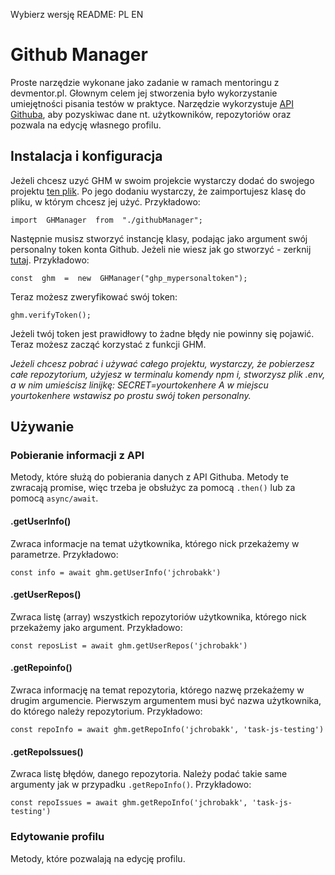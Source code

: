 Wybierz wersję README:
PL
EN
# Github Manager
Proste narzędzie wykonane jako zadanie w ramach mentoringu z devmentor.pl. Głownym celem jej stworzenia było wykorzystanie umiejętności pisania testów w praktyce.
Narzędzie wykorzystuje [API Githuba](https://docs.github.com/en/rest), aby pozyskiwac dane nt. użytkowników, repozytoriów oraz pozwala na edycję własnego profilu.

## Instalacja i konfiguracja
Jeżeli chcesz uzyć GHM w swoim projekcie wystarczy dodać do swojego projektu [ten plik](https://github.com/jchrobakk/task-js-testing/blob/master/src/githubManager.js). Po jego dodaniu wystarczy, że zaimportujesz klasę do pliku, w którym chcesz jej użyć. Przykładowo:

    import  GHManager  from  "./githubManager";
Następnie musisz stworzyć instancję klasy, podając jako argument swój personalny token konta Github. Jeżeli nie wiesz jak go stworzyć - zerknij [tutaj](https://docs.github.com/en/authentication/keeping-your-account-and-data-secure/creating-a-personal-access-token). Przykładowo:

    const  ghm  =  new  GHManager("ghp_mypersonaltoken");
Teraz możesz zweryfikować swój token:

    ghm.verifyToken();
Jeżeli twój token jest prawidłowy to żadne błędy nie powinny się pojawić. Teraz możesz zacząć korzystać z funkcji GHM.

*Jeżeli chcesz pobrać i używać całego projektu, wystarczy, że pobierzesz całe repozytorium, użyjesz w terminalu komendy npm i, stworzysz plik .env, a w nim umieścisz linijkę:
    SECRET=yourtokenhere
A w miejscu yourtokenhere wstawisz po prostu swój token personalny.*

## Używanie
### Pobieranie informacji z API
Metody, które służą do pobierania danych z API Githuba. Metody te zwracają promise, więc trzeba je obsłużyc za pomocą `.then()` lub za pomocą `async/await`.
#### .getUserInfo()
Zwraca informacje na temat użytkownika, którego nick przekażemy w parametrze. Przykładowo:

    const info = await ghm.getUserInfo('jchrobakk')
#### .getUserRepos()
Zwraca listę (array) wszystkich repozytoriów użytkownika, którego nick przekażemy jako argument. Przykładowo:

    const reposList = await ghm.getUserRepos('jchrobakk')
#### .getRepoinfo()
Zwraca informację na temat repozytoria, którego nazwę przekażemy w drugim argumencie. Pierwszym argumentem musi być nazwa użytkownika, do którego należy repozytorium. Przykładowo:

    const repoInfo = await ghm.getRepoInfo('jchrobakk', 'task-js-testing')
#### .getRepoIssues()
Zwraca listę błędów, danego repozytoria. Należy podać takie same argumenty jak w przypadku `.getRepoInfo()`. Przykładowo:

    const repoIssues = await ghm.getRepoInfo('jchrobakk', 'task-js-testing')
###  Edytowanie profilu
Metody, które pozwalają na edycję profilu.
